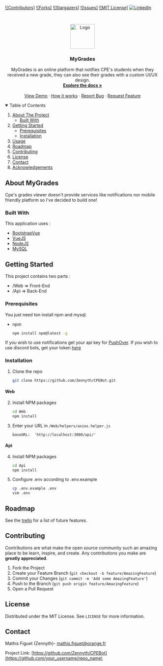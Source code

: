 [![Contributors]][contributors-url]
[![Forks]][forks-url]
[![Stargazers]][stars-url]
[![Issues]][issues-url]
[![MIT License]][license-url]
[![LinkedIn][linkedin-shield]][linkedin-url]



<!-- PROJECT LOGO -->
<br />
<p align="center">
  <a href="https://github.com/Zennyth/CPEBot">
    <img src="https://cpe.mathis-figuet.com/img/icons/apple-touch-icon.png" alt="Logo" width="80" height="80">
  </a>

  <h3 align="center">MyGrades</h3>

  <p align="center">
    MyGrades is an online platform that notifies CPE's students when they received a new grade, they can also see their grades with a custom UI/UX design.
    <br />
    <a href="https://github.com/Zennyth/CPEBot"><strong>Explore the docs »</strong></a>
    <br />
    <br />
    <a href="https://cpe.mathis-figuet.com/">View Demo</a>
    ·
    <a href="https://github.com/Zennyth/CPEBot/schemas">How it works</a>
    ·
    <a href="https://github.com/Zennyth/CPEBot/issues">Report Bug</a>
    ·
    <a href="https://github.com/Zennyth/CPEBot/issues">Request Feature</a>
  </p>
</p>



<!-- TABLE OF CONTENTS -->
<details open="open">
  <summary>Table of Contents</summary>
  <ol>
    <li>
      <a href="#about-the-project">About The Project</a>
      <ul>
        <li><a href="#built-with">Built With</a></li>
      </ul>
    </li>
    <li>
      <a href="#getting-started">Getting Started</a>
      <ul>
        <li><a href="#prerequisites">Prerequisites</a></li>
        <li><a href="#installation">Installation</a></li>
      </ul>
    </li>
    <li><a href="#usage">Usage</a></li>
    <li><a href="#roadmap">Roadmap</a></li>
    <li><a href="#contributing">Contributing</a></li>
    <li><a href="#license">License</a></li>
    <li><a href="#contact">Contact</a></li>
    <li><a href="#acknowledgements">Acknowledgements</a></li>
  </ol>
</details>



<!-- ABOUT THE PROJECT -->
## About MyGrades

Cpe's grades viewer doesn't provide services like notifications nor mobile friendly platform so I've decided to build one!

### Built With

This application uses :
* [BootstrapVue](https://bootstrap-vue.org/)
* [VueJS](https://vuejs.org/)
* [NodeJS](https://nodejs.org/en/)
* [MySQL](https://www.mysql.com/fr/)



<!-- GETTING STARTED -->
## Getting Started

This project contains two parts :
* /Web => Front-End
* /Api => Back-End

### Prerequisites

You just need ton install npm and mysql.
* npm
  ```sh
  npm install npm@latest -g
  ```

If you wish to use notifications get your api key for [PushOver](https://pushover.net/).
If you wish to use discord bots, get your token [here](https://discord.com/developers/applications)

### Installation

1. Clone the repo
   ```sh
   git clone https://github.com/Zennyth/CPEBot.git
   ```

#### Web
2. Install NPM packages
   ```sh
   cd Web
   npm install
   ```
3. Enter your URL in `/Web/helpers/axios.helper.js`
   ```JS
   baseURL:  'http://localhost:3000/api/'
   ```

#### Api
4. Install NPM packages
   ```sh
   cd Api
   npm install
   ```
5. Configure .env according to .env.example
   ```sh
   cp .env.example .env
   vim .env
   ```
   
<!-- ROADMAP -->
## Roadmap

See the [trello](https://trello.com/b/Zgu7Yjhz/mygrades) for a list of future features.



<!-- CONTRIBUTING -->
## Contributing

Contributions are what make the open source community such an amazing place to be learn, inspire, and create. Any contributions you make are **greatly appreciated**.

1. Fork the Project
2. Create your Feature Branch (`git checkout -b feature/AmazingFeature`)
3. Commit your Changes (`git commit -m 'Add some AmazingFeature'`)
4. Push to the Branch (`git push origin feature/AmazingFeature`)
5. Open a Pull Request



<!-- LICENSE -->
## License

Distributed under the MIT License. See `LICENSE` for more information.



<!-- CONTACT -->
## Contact

Mathis Figuet (Zennyth)- mathis.figuet@orange.fr

Project Link: [https://github.com/Zennyth/CPEBot](https://github.com/your_username/repo_name)





<!-- MARKDOWN LINKS & IMAGES -->
<!-- https://www.markdownguide.org/basic-syntax/#reference-style-links -->
[contributors-shield]: https://img.shields.io/github/contributors/othneildrew/Best-README-Template.svg?style=for-the-badge
[contributors-url]: https://github.com/Zennyth/CPEBot/graphs/contributors
[forks-shield]: https://img.shields.io/github/forks/othneildrew/Best-README-Template.svg?style=for-the-badge
[forks-url]: https://github.com/Zennyth/CPEBot/network/members
[stars-shield]: https://img.shields.io/github/stars/othneildrew/Best-README-Template.svg?style=for-the-badge
[stars-url]: https://github.com/Zennyth/CPEBot/stargazers
[issues-shield]: https://img.shields.io/github/issues/othneildrew/Best-README-Template.svg?style=for-the-badge
[issues-url]: https://github.com/Zennyth/CPEBot/issues
[license-shield]: https://img.shields.io/github/license/othneildrew/Best-README-Template.svg?style=for-the-badge
[license-url]: https://github.com/Zennyth/CPEBot/blob/master/LICENSE.txt
[linkedin-shield]: https://img.shields.io/badge/-LinkedIn-black.svg?style=for-the-badge&logo=linkedin&colorB=555
[linkedin-url]: https://linkedin.com/in/othneildrew
[product-screenshot]: images/screenshot.png